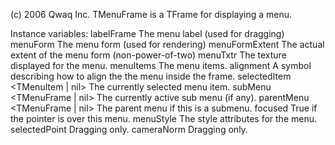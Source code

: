 (c) 2006 Qwaq Inc. TMenuFrame is a TFrame for displaying a menu.

Instance variables:
	labelFrame	<TFrame>	The menu label (used for dragging)
	menuForm	<TForm>		The menu form (used for rendering)
	menuFormExtent	<Point>	The actual extent of the menu form (non-power-of-two)
	menuTxtr	<TTexture>	The texture displayed for the menu.
	menuItems	<Array of: TMenuItem>	The menu items.
	alignment	<Symbol>	A symbol describing how to align the the menu inside the frame.
	selectedItem	<TMenuItem | nil>	The currently selected menu item.
	subMenu	<TMenuFrame | nil>	The currently active sub menu (if any).
	parentMenu	<TMenuFrame | nil>	The parent menu if this is a submenu.
	focused 	<Boolean>	True if the pointer is over this menu.
	menuStyle	<TMenuStyle> The style attributes for the menu.
	selectedPoint <Vector3>	Dragging only.
	cameraNorm <Vector3>	Dragging only.
